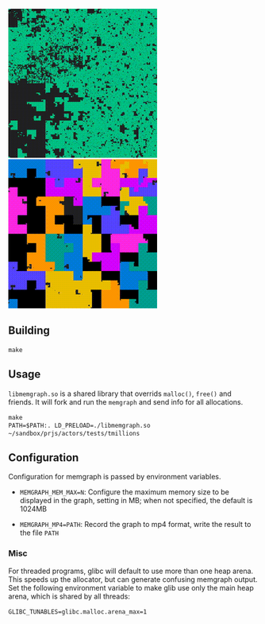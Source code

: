 
![Graph](/img/duc.gif)
![Graph](/img/tmillions.gif)

## Building

```
make
```

## Usage

`libmemgraph.so` is a shared library that overrids `malloc()`, `free()` and friends. It will
fork and run the `memgraph` and send info for all allocations.


```
make 
PATH=$PATH:. LD_PRELOAD=./libmemgraph.so ~/sandbox/prjs/actors/tests/tmillions 
```

## Configuration

Configuration for memgraph is passed by environment variables.

- `MEMGRAPH_MEM_MAX=N`: Configure the maximum memory size to be displayed in the graph, setting in MB; when
  not specified, the default is 1024MB

- `MEMGRAPH_MP4=PATH`: Record the graph to mp4 format, write the result to the file `PATH`


### Misc

For threaded programs, glibc will default to use more than one heap arena. This speeds
up the allocator, but can generate confusing memgraph output. Set the following environment
variable to make glib use only the main heap arena, which is shared by all threads:

```
GLIBC_TUNABLES=glibc.malloc.arena_max=1
````

